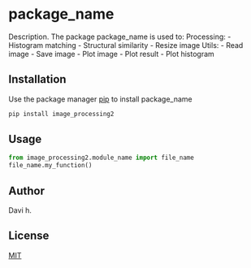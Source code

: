 # package_name

Description. 
The package package_name is used to:
	Processing:
		- Histogram matching 
		- Structural similarity
		- Resize image
	Utils:
		- Read image
		- Save image
		- Plot image
		- Plot result
		- Plot histogram

## Installation

Use the package manager [pip](https://pip.pypa.io/en/stable/) to install package_name

```bash
pip install image_processing2
```

## Usage

```python
from image_processing2.module_name import file_name
file_name.my_function()
```

## Author
Davi h.

## License
[MIT](https://choosealicense.com/licenses/mit/)